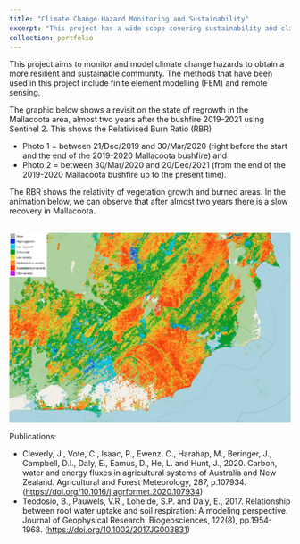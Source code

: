 ```yaml
---
title: "Climate Change Hazard Monitoring and Sustainability"
excerpt: "This project has a wide scope covering sustainability and climate change hazards. The project scope includes drought, flood, bushfire, and carbon emission. <br/><img src='/images/mallacoota.gif'>"
collection: portfolio
---
```

This project aims to monitor and model climate change hazards to obtain a more resilient and sustainable community. The methods that have been used in this project include finite element modelling (FEM) and remote sensing. 

The graphic below shows a revisit on the state of regrowth in the Mallacoota area, almost two years after the bushfire 2019-2021 using Sentinel 2. This shows the Relativised Burn Ratio (RBR)  
* Photo 1 = between 21/Dec/2019 and 30/Mar/2020 (right before the start and the end of the 2019-2020 Mallacoota bushfire) and 
* Photo 2 = between 30/Mar/2020 and 20/Dec/2021 (from the end of the 2019-2020 Mallacoota bushfire up to the present time). 

The RBR shows the relativity of vegetation growth and burned areas. In the animation below, we can observe that after almost two years there is a slow recovery in Mallacoota.

<br/><img src='/images/mallacoota.gif'>

Publications:
* Cleverly, J., Vote, C., Isaac, P., Ewenz, C., Harahap, M., Beringer, J., Campbell, D.I., Daly, E., Eamus, D., He, L. and Hunt, J., 2020. Carbon, water and energy fluxes in agricultural systems of Australia and New Zealand. Agricultural and Forest Meteorology, 287, p.107934.
  (https://doi.org/10.1016/j.agrformet.2020.107934)
* Teodosio, B., Pauwels, V.R., Loheide, S.P. and Daly, E., 2017. Relationship between root water uptake and soil respiration: A modeling perspective. Journal of Geophysical Research: Biogeosciences, 122(8), pp.1954-1968.
  (https://doi.org/10.1002/2017JG003831)
